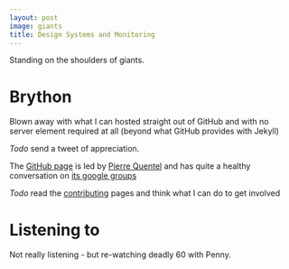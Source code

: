 ```yaml
---
layout: post
image: giants
title: Design Systems and Monitoring
---
```

Standing on the shoulders of giants.

# Brython

Blown away with what I can hosted straight out of GitHub and with no server element required at all (beyond what GitHub provides with Jekyll)

_Todo_ send a tweet of appreciation.

The [GitHub page](https://github.com/brython-dev/brython/graphs/contributors) is led by [Pierre Quentel](https://github.com/PierreQuentel) and has quite a healthy conversation on [its google groups](https://groups.google.com/g/brython) 

_Todo_ read the [contributing](https://github.com/brython-dev/brython/blob/master/CONTRIBUTING.md) pages and think what I can do to get involved


# Listening to 

Not really listening - but re-watching deadly 60 with Penny.